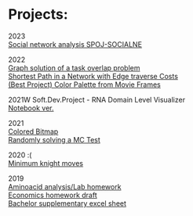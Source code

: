 # Projects:

2023 <br>
[Social network analysis SPOJ-SOCIALNE](https://peterhunyadi.github.io/projects/SOCIALNE.html) <br>

2022 <br>
[Graph solution of a task overlap problem](https://peterhunyadi.github.io/projects/tasks_network_dec13-15.html) <br>
[Shortest Path in a Network with Edge traverse Costs](https://peterhunyadi.github.io/projects/city_shortest_path.html) <br>
[(Best Project) Color Palette from Movie Frames](https://peterhunyadi.github.io/projects/colorpalette_notebook.html) <br>

2021W Soft.Dev.Project - RNA Domain Level Visualizer <br>
[Notebook ver.](https://peterhunyadi.github.io/projects/full_process_notebook_version_jan28.html) <br>

2021 <br>
[Colored Bitmap](https://peterhunyadi.github.io/projects/Bitmap.html) <br>
[Randomly solving a MC Test](https://peterhunyadi.github.io/projects/multiple_choice_test.html)

2020 :( <br>
[Minimum knight moves](https://peterhunyadi.github.io/projects/knight_notebook.html)

2019 <br>
[Aminoacid analysis/Lab homework](https://peterhunyadi.github.io/projects/amino) <br>
[Economics homework draft](https://peterhunyadi.github.io/projects/TSM_hw2.html) <br>
[Bachelor supplementary excel sheet](https://peterhunyadi.github.io/projects/BA_Peter_Hunyadi_supplementary_t1.xlsx)
